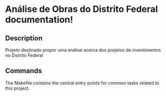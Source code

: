 # Análise de Obras do Distrito Federal documentation!

## Description

Projeto destinado propor uma análise acerca dos projetos de investimentos no Distrito Federal

## Commands

The Makefile contains the central entry points for common tasks related to this project.

